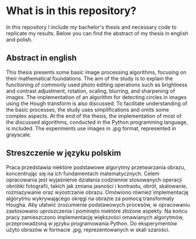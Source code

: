 # What is in this repository?
In this repository I include my bachelor's thesis and necessary code to replicate my results. Below you can find the abstract of my thesis in english and polish.

## Abstract in english
This thesis presents some basic image processing algorithms, focusing on their mathematical foundations. The aim of the study is to explain the functioning of commonly used photo editing operations such as brightness and contrast adjustment, rotation, scaling, blurring, and sharpening of images. The implementation of an algorithm for detecting circles in images using the Hough transform is also discussed. To facilitate understanding of the basic processes, the study uses simplifications and omits some complex aspects. At the end of the thesis, the implementation of most of the discussed algorithms, conducted in the Python programming language, is included. The experiments use images in .jpg format, represented in grayscale.

## Streszczenie w języku polskim
Praca przedstawia niektóre podstawowe algorytmy przetwarzania obrazu, koncentrując się na ich fundamentach matematycznych. Celem opracowania jest wyjaśnienie działania codziennie stosowanych operacji obróbki fotografii, takich jak zmiana jasności i kontrastu, obrót, skalowanie, rozmazywanie oraz wyostrzanie obrazu. Omówiono również implementację algorytmu wykrywającego okręgi na obrazie za pomocą transformaty Hougha. Aby ułatwić zrozumienie podstawowych procesów, w opracowaniu zastosowano uproszczenia i pominięto niektóre złożone aspekty. Na końcu pracy zamieszczono implementację większości omawianych algorytmów, przeprowadzoną w języku programowania Python. Do eksperymentów użyto obrazów w formacie .jpg, reprezentowanych w skali szarości.


